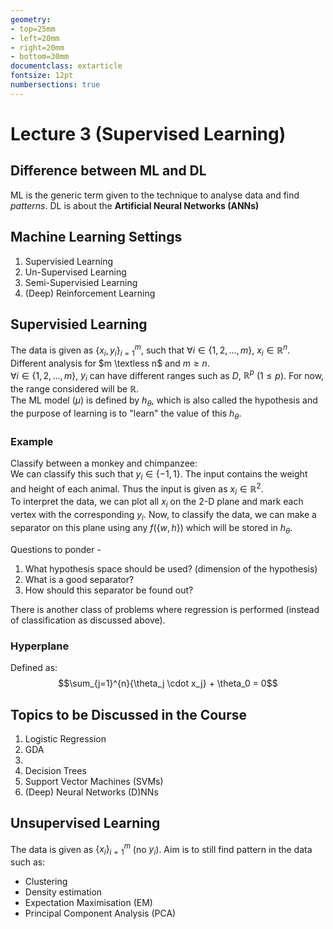 ```yaml
---
geometry:
- top=25mm
- left=20mm
- right=20mm
- bottom=30mm
documentclass: extarticle
fontsize: 12pt
numbersections: true
---
```


# Lecture 3 (Supervised Learning)

## Difference between ML and DL
ML is the generic term given to the technique to analyse data and find *patterns*. DL is about the **Artificial Neural Networks (ANNs)**

## Machine Learning Settings
1. Supervisied Learning
2. Un-Supervised Learning
3. Semi-Supervisied Learning
4. (Deep) Reinforcement Learning

## Supervisied Learning
The data is given as $\{x_i, y_i\}_{i=1}^m$, such that $\forall i \in \{1, 2, \ldots, m\}$, $x_i \in \mathbb{R}^n$. Different analysis for $m \textless n$ and $m \geq n$.  
$\forall i \in \{1, 2, \ldots, m\}$, $y_i$ can have different ranges such as $D$, $\mathbb{R}^p$ ($1 \leq p$). For now, the range considered will be $\mathbb{R}$.  
The ML model ($\mu$) is defined by $h_\theta$, which is also called the hypothesis and the purpose of learning is to "learn" the value of this $h_\theta$.

### Example
Classify between a monkey and chimpanzee:  
We can classify this such that $y_i \in \{-1, 1\}$. The input contains the weight and height of each animal. Thus the input is given as $x_i \in \mathbb{R}^2$.  
To interpret the data, we can plot all $x_i$ on the 2-D plane and mark each vertex with the corresponding $y_i$. Now, to classify the data, we can make a separator on this plane using any $f(\{w, h\})$ which will be stored in $h_\theta$.

Questions to ponder -

1. What hypothesis space should be used? (dimension of the hypothesis)
2. What is a good separator?
3. How should this separator be found out?

There is another class of problems where regression is performed (instead of classification as discussed above).

### Hyperplane
Defined as:
$$\sum_{j=1}^{n}{\theta_j \cdot x_j} + \theta_0 = 0$$

## Topics to be Discussed in the Course
1. Logistic Regression
2. GDA
3. 
4. Decision Trees
5. Support Vector Machines (SVMs)
6. (Deep) Neural Networks (D)NNs

## Unsupervised Learning
The data is given as $\{x_i\}_{i=1}^m$ (no $y_i$). Aim is to still find pattern in the data such as:

- Clustering
- Density estimation
- Expectation Maximisation (EM)
- Principal Component Analysis (PCA)

